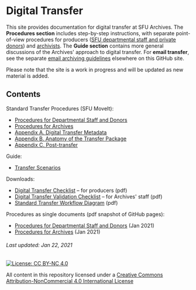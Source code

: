 # Digital Transfer
This site provides documentation for digital transfer at SFU Archives. The **Procedures section** includes step-by-step instructions, with separate point-of-view procedures for producers ([SFU departmental staff and private donors](procedures/standard-producers/00-introduction.md)) and [archivists](procedures/standard-archives/00-introduction.md). The **Guide section** contains more general discussions of the Archives' approach to digital transfer. For **email transfer**, see the separate [email archiving guidelines](https://github.com/SFU-Archives/email-archiving) elsewhere on this GitHub site.

Please note that the site is a work in progress and will be updated as new material is added.

## Contents
Standard Transfer Procedures (SFU MoveIt):
- [Procedures for Departmental Staff and Donors](procedures/standard-producers/00-introduction.md)
- [Procedures for Archives](procedures/standard-archives/00-introduction.md)
- [Appendix A. Digital Transfer Metadata](procedures/appendices/a-transfer-metadata.md)
- [Appendix B. Anatomy of the Transfer Package](procedures/appendices/b-anatomy-transfer-package.md)
- [Appendix C. Post-transfer](procedures/appendices/c-post-transfer.md)

Guide:
- [Transfer Scenarios](guide/transfer-scenarios.md)

Downloads:
- [Digital Transfer Checklist](downloads/checklist-transfer.pdf) – for producers (pdf)
- [Digital Transfer Validation Checklist](downloads/checklist-validation.pdf) – for Archives' staff (pdf)
- [Standard Transfer Workflow Diagram](downloads/workflow-standard.pdf) (pdf)

Procedures as single documents (pdf snapshot of GitHub pages):
- [Procedures for Departmental Staff and Donors](downloads/procedures-producers-full.pdf) (Jan 2021)
- [Procedures for Archives](downloads/procedures-archives-full.pdf) (Jan 2021)

###### Last updated: Jan 22, 2021

[![License: CC BY-NC 4.0](https://img.shields.io/badge/License-CC%20BY--NC%204.0-lightgrey.svg)](https://creativecommons.org/licenses/by-nc/4.0/)

All content in this repository licensed under a [Creative Commons Attribution-NonCommercial 4.0 International License](https://creativecommons.org/licenses/by-nc/4.0/)
